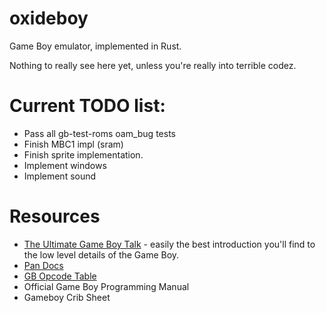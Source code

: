 # oxideboy

Game Boy emulator, implemented in Rust.

Nothing to really see here yet, unless you're really into terrible codez.

# Current TODO list:

 * Pass all gb-test-roms oam_bug tests
 * Finish MBC1 impl (sram)
 * Finish sprite implementation.
 * Implement windows
 * Implement sound

# Resources

 * [The Ultimate Game Boy Talk](https://www.youtube.com/watch?v=HyzD8pNlpwI) - easily the best introduction you'll find to the low level details of the Game Boy.
 * [Pan Docs](http://gbdev.gg8.se/wiki/articles/Pan_Docs)
 * [GB Opcode Table](http://pastraiser.com/cpu/gameboy/gameboy_opcodes.html)
 * Official Game Boy Programming Manual
 * Gameboy Crib Sheet
